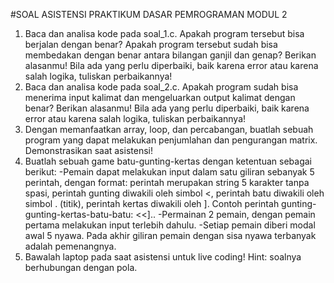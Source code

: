 
#SOAL ASISTENSI PRAKTIKUM DASAR PEMROGRAMAN MODUL 2
1. Baca dan analisa kode pada soal_1.c. Apakah program tersebut bisa berjalan dengan benar? Apakah program tersebut sudah bisa membedakan dengan benar antara bilangan ganjil dan genap? Berikan alasanmu! Bila ada yang perlu diperbaiki, baik karena error atau karena salah logika, tuliskan perbaikannya!
2. Baca dan analisa kode pada soal_2.c. Apakah program sudah bisa menerima input kalimat dan mengeluarkan output kalimat dengan benar? Berikan alasanmu! Bila ada yang perlu diperbaiki, baik karena error atau karena salah logika, tuliskan perbaikannya!
3. Dengan memanfaatkan array, loop, dan percabangan, buatlah sebuah program yang dapat melakukan penjumlahan dan pengurangan matrix. Demonstrasikan saat asistensi!
4. Buatlah sebuah game batu-gunting-kertas dengan ketentuan sebagai berikut:
   -Pemain dapat melakukan input dalam satu giliran sebanyak 5 perintah, dengan format: perintah merupakan string 5 karakter tanpa spasi, perintah gunting diwakili oleh simbol <, perintah batu diwakili oleh simbol . (titik), perintah kertas diwakili oleh ]. Contoh perintah gunting-gunting-kertas-batu-batu: <<]..
   -Permainan 2 pemain, dengan pemain pertama melakukan input terlebih dahulu.
   -Setiap pemain diberi modal awal 5 nyawa. Pada akhir giliran pemain dengan sisa nyawa terbanyak adalah pemenangnya.
5. Bawalah laptop pada saat asistensi untuk live coding! Hint: soalnya berhubungan dengan pola.

